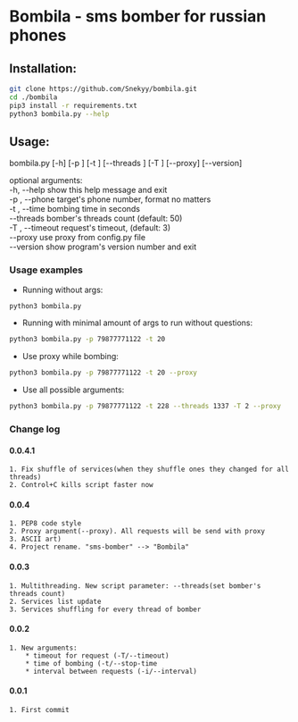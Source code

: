 # Bombila - sms bomber for russian phones

## Installation:
```bash
git clone https://github.com/Snekyy/bombila.git
cd ./bombila
pip3 install -r requirements.txt
python3 bombila.py --help
```
## Usage:

bombila.py [-h] [-p <phone-number>] [-t <seconds>] [--threads <num>] [-T <seconds>] [--proxy] [--version]</br>

optional arguments:</br>
  -h, --help            show this help message and exit</br>
  -p <phone-number>, --phone <phone-number>			target's phone number, format no matters</br>
  -t <seconds>, --time <seconds>		bombing time in seconds</br>
  --threads <num>       bomber's threads count (default: 50)</br>
  -T <seconds>, --timeout <seconds>      request's timeout, (default: 3)</br>
  --proxy               use proxy from config.py file</br>
  --version             show program's version number and exit

### Usage examples ###

* Running without args:
```bash
python3 bombila.py
```
* Running with minimal amount of args to run without questions:
```bash
python3 bombila.py -p 79877771122 -t 20
```
* Use proxy while bombing:
```bash
python3 bombila.py -p 79877771122 -t 20 --proxy
```
* Use all possible arguments:
```bash
python3 bombila.py -p 79877771122 -t 228 --threads 1337 -T 2 --proxy
```

### Change log

#### 0.0.4.1
	1. Fix shuffle of services(when they shuffle ones they changed for all threads)
	2. Control+C kills script faster now

#### 0.0.4
	1. PEP8 code style
	2. Proxy argument(--proxy). All requests will be send with proxy
	3. ASCII art)
	4. Project rename. "sms-bomber" --> "Bombila"

#### 0.0.3
	1. Multithreading. New script parameter: --threads(set bomber's threads count)
	2. Services list update
	3. Services shuffling for every thread of bomber

#### 0.0.2
	1. New arguments:
		* timeout for request (-T/--timeout)
		* time of bombing (-t/--stop-time
		* interval between requests (-i/--interval)
	
#### 0.0.1
	1. First commit

